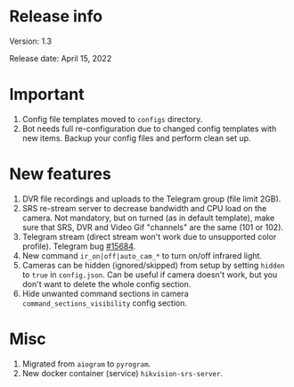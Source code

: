 # Release info

Version: 1.3

Release date: April 15, 2022

# Important
1. Config file templates moved to `configs` directory.
2. Bot needs full re-configuration due to changed config templates with new items.
   Backup your config files and perform clean set up.

# New features
1. DVR file recordings and uploads to the Telegram group (file limit 2GB).
2. SRS re-stream server to decrease bandwidth and CPU load on the camera. Not mandatory, 
but on turned (as in default template), make sure that SRS, DVR and Video Gif "channels" are the same (101 or 102).
3. Telegram stream (direct stream won't work due to unsupported color profile).
   Telegram bug [#15684](https://bugs.telegram.org/c/15684).
4. New command `ir_on|off|auto_cam_*` to turn on/off infrared light.
5. Cameras can be hidden (ignored/skipped) from setup by setting `hidden` to `true` in `config.json`. Can be useful if camera doesn't work, but you don't want to delete the whole config section.
6. Hide unwanted command sections in camera `command_sections_visibility` config section.

# Misc
1. Migrated from `aiogram` to `pyrogram`.
2. New docker container (service) `hikvision-srs-server`.
